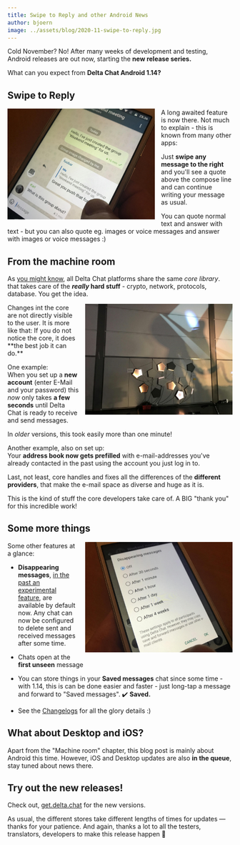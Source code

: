 ```yaml
---
title: Swipe to Reply and other Android News
author: bjoern
image: ../assets/blog/2020-11-swipe-to-reply.jpg
---
```


Cold November? No! After many weeks of development and testing,
Android releases are out now, starting the **new release series.**

What can you expect from **Delta Chat Android 1.14?**


## Swipe to Reply

<img src="../assets/blog/2020-11-swipe-to-reply.jpg" width="330" style="float: left; clear:both; margin-right:1em; margin-bottom:.2em;" alt="" />
A long awaited feature is now there.
Not much to explain - this is known from many other apps:

Just **swipe any message to the right**
and you'll see a quote above the compose line 
and can continue writing your message as usual.

You can quote normal text and answer with text -
but you can also quote eg. images or voice messages
and answer with images or voice messages :)


## From the machine room

As [you might know](2019-05-08-xyiv#the-coming-delta-chat-rustocalypse),
all Delta Chat platforms share the same _core library_.
that takes care of the **_really_ hard stuff** -
crypto, network, protocols, database. You get the idea.

<img src="../assets/blog/2020-11-machine-room.jpg" width="330" style="float: right; clear:both; margin-left:1em; margin-bottom:.2em;" alt="" />
Changes int the core are not directly visible to the user.
It is more like that: If you do not notice the core,
it does **the best job it can do.**

One example:  
When you set up a **new account**
(enter E-Mail and your password)
this _now_ only takes **a few seconds** until Delta Chat
is ready to receive and send messages.

In _older_ versions, this took easily more than one minute!

Another example, also on set up:  
Your **address book now gets prefilled** with e-mail-addresses 
you've already contacted in the past using the account you just log in to.

Last, not least, core handles and fixes
all the differences of the **different providers**,
that make the e-mail space as diverse and huge as it is.

This is the kind of stuff the core developers take care of.
A BIG "thank you" for this incredible work!


## Some more things

<img src="../assets/blog/2020-11-disappearing.jpg" width="330" style="float: right; clear:both; margin-left:1em; margin-bottom:.2em;" alt="" />
Some other features at a glance:

* **Disappearing messages**,
  [in the past an experimental feature](2020-07-30-summer-update#disappearing-messages),
  are available by default now.
  Any chat can now be configured 
  to delete sent and received messages after some time.
  
* Chats open at the **first unseen** message
  
* You can store things in your **Saved messages** chat since some time -
  with 1.14, this is can be done easier and faster -
  just long-tap a message and forward to "Saved messages". ✔️ **Saved.**

* See the [Changelogs](download#changelogs) for all the glory details :)


## What about Desktop and iOS?

Apart from the "Machine room" chapter, 
this blog post is mainly about Android this time.
However, iOS and Desktop updates are also **in the queue**,
stay tuned about news there.


## Try out the new releases!

Check out,
[get.delta.chat](https://get.delta.chat) for the new versions.

As usual, the different stores take different lengths of times for updates — thanks for your patience. 
And again, thanks a lot to all the testers, translators, developers to make this release happen 🙏
